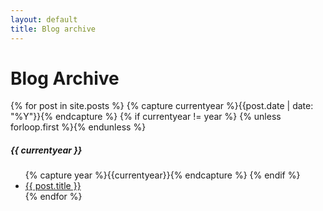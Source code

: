 ```yaml
---
layout: default
title: Blog archive
---
```

<div class="page-content wc-container">
	<div class="post">
		<h1>Blog Archive</h1>  
		{% for post in site.posts %}
			{% capture currentyear %}{{post.date | date: "%Y"}}{% endcapture %}
			{% if currentyear != year %}
				{% unless forloop.first %}</ul>{% endunless %}
					<h5>{{ currentyear }}</h5>
					<ul class="posts">
					{% capture year %}{{currentyear}}{% endcapture %} 
				{% endif %}
			<li><a href="{{ post.url | prepend: site.url }}">{{ post.title }}</a></li>
	{% endfor %}
	</div>
</div>